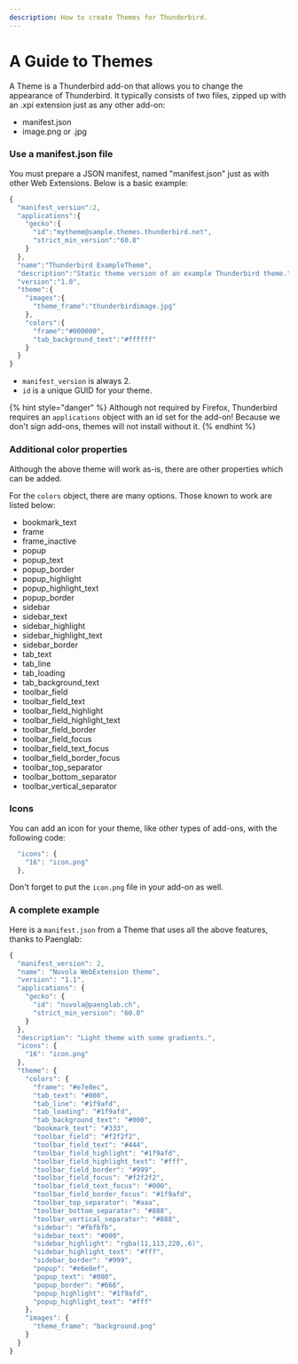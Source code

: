 ```yaml
---
description: How to create Themes for Thunderbird.
---
```


# A Guide to Themes

A Theme is a Thunderbird add-on that allows you to change the appearance of Thunderbird. It typically consists of two files, zipped up with an .xpi extension just as any other add-on:

* manifest.json
* image.png or .jpg

### Use a manifest.json file

You must prepare a JSON manifest, named "manifest.json" just as with other Web Extensions. Below is a basic example:

```javascript
{
  "manifest_version":2,
  "applications":{
    "gecko":{
      "id":"mytheme@sample.themes.thunderbird.net",
      "strict_min_version":"60.0"
    }
  },
  "name":"Thunderbird ExampleTheme",
  "description":"Static theme version of an example Thunderbird theme.",
  "version":"1.0",
  "theme":{
    "images":{
      "theme_frame":"thunderbirdimage.jpg"
    },
    "colors":{
      "frame":"#000000",
      "tab_background_text":"#ffffff"
    }
  }
}
```

* `manifest_version` is always 2.
* `id` is a unique GUID for your theme.

{% hint style="danger" %}
Although not required by Firefox, Thunderbird requires an `applications` object with an id set for the add-on! Because we don't sign add-ons, themes will not install without it.
{% endhint %}

### Additional color properties

Although the above theme will work as-is, there are other properties which can be added.

For the `colors` object, there are many options. Those known to work are listed below:

* bookmark\_text
* frame
* frame\_inactive
* popup
* popup\_text
* popup\_border
* popup\_highlight
* popup\_highlight\_text
* popup\_border
* sidebar
* sidebar\_text
* sidebar\_highlight
* sidebar\_highlight\_text
* sidebar\_border
* tab\_text
* tab\_line
* tab\_loading
* tab\_background\_text
* toolbar\_field
* toolbar\_field\_text
* toolbar\_field\_highlight
* toolbar\_field\_highlight\_text
* toolbar\_field\_border
* toolbar\_field\_focus
* toolbar\_field\_text\_focus
* toolbar\_field\_border\_focus
* toolbar\_top\_separator
* toolbar\_bottom\_separator
* toolbar\_vertical\_separator

### Icons

You can add an icon for your theme, like other types of add-ons, with the following code:

```javascript
  "icons": {
    "16": "icon.png"
  },
```

Don't forget to put the `icon.png` file in your add-on as well.

### A complete example

Here is a `manifest.json` from a Theme that uses all the above features, thanks to Paenglab:

```javascript
{
  "manifest_version": 2,
  "name": "Nuvola WebExtension theme",
  "version": "1.1",
  "applications": {
    "gecko": {
      "id": "nuvola@paenglab.ch",
      "strict_min_version": "60.0"
    }
  },
  "description": "Light theme with some gradients.",
  "icons": {
    "16": "icon.png"
  },
  "theme": {
    "colors": {
      "frame": "#e7e8ec",
      "tab_text": "#000",
      "tab_line": "#1f9afd",
      "tab_loading": "#1f9afd",
      "tab_background_text": "#000",
      "bookmark_text": "#333",
      "toolbar_field": "#f2f2f2",
      "toolbar_field_text": "#444",
      "toolbar_field_highlight": "#1f9afd",
      "toolbar_field_highlight_text": "#fff",
      "toolbar_field_border": "#999",
      "toolbar_field_focus": "#f2f2f2",
      "toolbar_field_text_focus": "#000",
      "toolbar_field_border_focus": "#1f9afd",
      "toolbar_top_separator": "#aaa",
      "toolbar_bottom_separator": "#888",
      "toolbar_vertical_separator": "#888",
      "sidebar": "#fbfbfb",
      "sidebar_text": "#000",
      "sidebar_highlight": "rgba(11,113,220,.6)",
      "sidebar_highlight_text": "#fff",
      "sidebar_border": "#999",
      "popup": "#e6e8ef",
      "popup_text": "#000",
      "popup_border": "#666",
      "popup_highlight": "#1f9afd",
      "popup_highlight_text": "#fff"
    },
    "images": {
      "theme_frame": "background.png"
    }
  }
}
```

